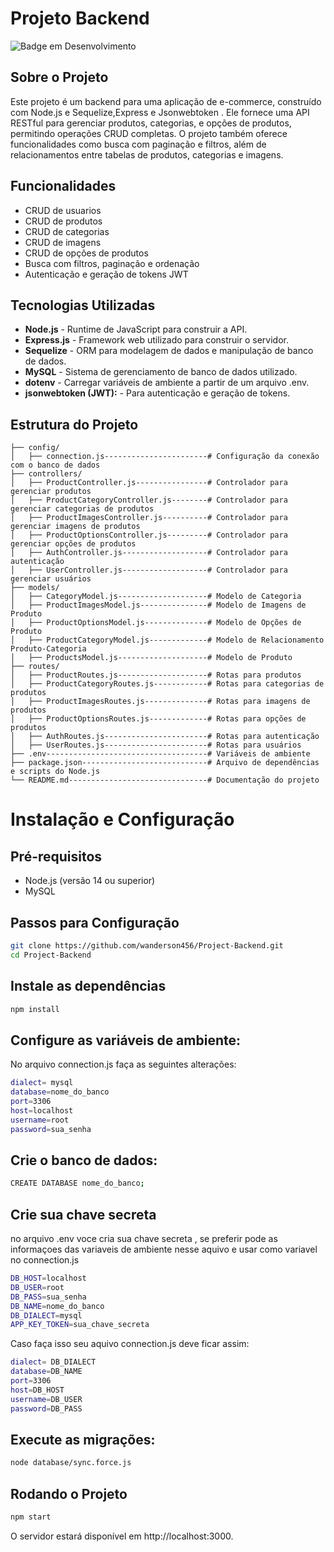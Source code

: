 # Projeto Backend
![Badge em Desenvolvimento](http://img.shields.io/static/v1?label=STATUS&message=EM%20DESENVOLVIMENTO&color=GREEN&style=for-the-badge)
## Sobre o Projeto

Este projeto é um backend para uma aplicação de e-commerce, construído com Node.js e Sequelize,Express e Jsonwebtoken . Ele fornece uma API RESTful para gerenciar produtos, categorias, e opções de produtos, permitindo operações CRUD completas. O projeto também oferece funcionalidades como busca com paginação e filtros, além de relacionamentos entre tabelas de produtos, categorias e imagens.

## Funcionalidades
- CRUD de usuarios
- CRUD de produtos
- CRUD de categorias
- CRUD de imagens 
- CRUD de opções de produtos
- Busca com filtros, paginação e ordenação
- Autenticação e geração de tokens JWT

## Tecnologias Utilizadas
- **Node.js** - Runtime de JavaScript para construir a API.
- **Express.js** - Framework web utilizado para construir o servidor.
- **Sequelize** - ORM para modelagem de dados e manipulação de banco de dados.
- **MySQL** - Sistema de gerenciamento de banco de dados utilizado.
- **dotenv** - Carregar variáveis de ambiente a partir de um arquivo .env.
- **jsonwebtoken (JWT):** - Para autenticação e geração de tokens.

## Estrutura do Projeto

```
├── config/
│   ├── connection.js-----------------------# Configuração da conexão com o banco de dados
├── controllers/
│   ├── ProductController.js----------------# Controlador para gerenciar produtos
│   ├── ProductCategoryController.js--------# Controlador para gerenciar categorias de produtos
│   ├── ProductImagesController.js----------# Controlador para gerenciar imagens de produtos
│   ├── ProductOptionsController.js---------# Controlador para gerenciar opções de produtos
│   ├── AuthController.js-------------------# Controlador para autenticação
│   ├── UserController.js-------------------# Controlador para gerenciar usuários
├── models/
│   ├── CategoryModel.js--------------------# Modelo de Categoria
│   ├── ProductImagesModel.js---------------# Modelo de Imagens de Produto
│   ├── ProductOptionsModel.js--------------# Modelo de Opções de Produto
│   ├── ProductCategoryModel.js-------------# Modelo de Relacionamento Produto-Categoria
│   ├── ProductsModel.js--------------------# Modelo de Produto
├── routes/
│   ├── ProductRoutes.js--------------------# Rotas para produtos
│   ├── ProductCategoryRoutes.js------------# Rotas para categorias de produtos
│   ├── ProductImagesRoutes.js--------------# Rotas para imagens de produtos
│   ├── ProductOptionsRoutes.js-------------# Rotas para opções de produtos
│   ├── AuthRoutes.js-----------------------# Rotas para autenticação
│   ├── UserRoutes.js-----------------------# Rotas para usuários
├── .env------------------------------------# Variáveis de ambiente
├── package.json----------------------------# Arquivo de dependências e scripts do Node.js
└── README.md-------------------------------# Documentação do projeto
```

# Instalação e Configuração
## Pré-requisitos
- Node.js (versão 14 ou superior)
- MySQL

## Passos para Configuração
```bash
git clone https://github.com/wanderson456/Project-Backend.git
cd Project-Backend
```
## Instale as dependências
```bash
npm install
```
## Configure as variáveis de ambiente:
No arquivo connection.js faça as seguintes alterações:
```bash
dialect= mysql
database=nome_do_banco
port=3306
host=localhost
username=root
password=sua_senha

```

## Crie o banco de dados:

```bash
CREATE DATABASE nome_do_banco; 
```

## Crie  sua chave secreta 
no arquivo .env voce cria sua chave secreta , se preferir pode as informaçoes das variaveis de ambiente nesse aquivo e usar como variavel no connection.js
```bash
DB_HOST=localhost
DB_USER=root
DB_PASS=sua_senha
DB_NAME=nome_do_banco
DB_DIALECT=mysql
APP_KEY_TOKEN=sua_chave_secreta
```
Caso faça isso seu aquivo connection.js deve ficar assim:
```bash
dialect= DB_DIALECT
database=DB_NAME
port=3306
host=DB_HOST
username=DB_USER
password=DB_PASS

```
## Execute as migrações:
```bash
node database/sync.force.js
```
## Rodando o Projeto
```bash
npm start
```
O servidor estará disponível em http://localhost:3000.
